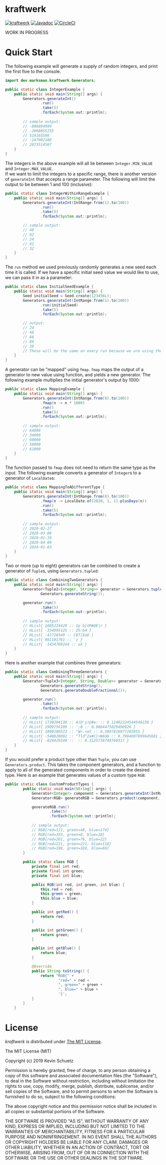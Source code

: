 # kraftwerk

[![kraftwerk](https://img.shields.io/maven-central/v/dev.marksman/kraftwerk.svg)](http://search.maven.org/#search%7Cga%7C1%7Cdev.marksman.kraftwerk)
[![Javadoc](https://javadoc-badge.appspot.com/dev.marksman/kraftwerk.svg?label=javadoc)](https://kschuetz.github.io/kraftwerk/javadoc/)
[![CircleCI](https://circleci.com/gh/kschuetz/kraftwerk.svg?style=svg)](https://circleci.com/gh/kschuetz/kraftwerk)

WORK IN PROGRESS

# Quick Start

The following example will generate a supply of random integers, and print the first five to the console.

```java
import dev.marksman.kraftwerk.Generators;

public static class IntegerExample {
    public static void main(String[] args) {
        Generators.generateInt()
                .run()
                .take(5)
                .forEach(System.out::println);    
        
        // sample output:
        // -806894999
        // -2088055255
        // 519165596
        // -247082188
        // 2073514567
    }       
}
```      

The integers in the above example will all lie between `Integer.MIN_VALUE` and `Integer.MAX_VALUE`.  
If we want to limit the integers to a specific range, there is another version of `generateInt` that accepts a range parameter.
The following will limit the output to be between 1 and 100 (inclusive):

```java 
public static class IntegerWithinRangeExample {
    public static void main(String[] args) {
        Generators.generateInt(IntRange.from(1).to(100))
                .run()
                .take(5)
                .forEach(System.out::println); 

        // sample output:
        // 48
        // 82
        // 24
        // 41
        // 32
    }  
}
```

The `run` method we used previously randomly generates a new seed each time it is called. If we have a specific
initial seed value we would like to use, we can pass it in as a parameter:

```java
public static class InitialSeedExample {
    public static void main(String[] args) {
        Seed initialSeed = Seed.create(123456L);
        Generators.generateInt(IntRange.from(1).to(100))
                .run(initialSeed)
                .take(5)
                .forEach(System.out::println);  

        // output:
        // 24
        // 48
        // 68
        // 86
        // 39    
        // These will be the same on every run because we are using the same initial seed.
    }       
}
```                          

A generator can be "mapped" using `fmap`. `fmap` maps the output of a generator to new value using function, and yields a new generator.
The following example multiplies the initial generator's output by 1000:

```java
public static class MappingExample {
    public static void main(String[] args) {
        Generators.generateInt(IntRange.from(0).to(100))
                .fmap(n -> n * 1000)
                .run()
                .take(5)
                .forEach(System.out::println);   
        
        // sample output:
        // 64000
        // 34000
        // 60000
        // 58000
        // 61000
    }       
}
```    

The function passed to `fmap` does not need to return the same type as the input. The following example converts a generator
of `Integer`s to a generator of `LocalDate`s:

```java
public static class MappingToADifferentType {
    public static void main(String[] args) {
        Generators.generateInt(IntRange.from(0).to(100))
                .fmap(n -> LocalDate.of(2020, 1, 1).plusDays(n))
                .run()
                .take(5)
                .forEach(System.out::println);
        
        // sample output:
        // 2020-02-27
        // 2020-03-08
        // 2020-01-19
        // 2020-04-09
        // 2020-01-03
    }
}  
```        

Two or more (up to eight) generators can be combined to create a generator of `Tuple`s, using `Generators.tupled`:

```java
public static class CombiningTwoGenerators {
    public static void main(String[] args) {
        Generator<Tuple2<Integer, String>> generator = Generators.tupled(Generators.generateInt(),
                Generators.generateString());

        generator.run()
                .take(5)
                .forEach(System.out::println);
        
        // sample output:
        // HList{ 1085224429 :: Sp`b}tM#@E|r }
        // HList{ -354995125 :: Zh:b4 }
        // HList{ -41728349 :: C8T[8aD }
        // HList{ 981101761 :: 'z }
        // HList{ -1434780244 :: uX }
    }  
}
```        

Here is another example that combines three generators:

```java
public static class CombiningThreeGenerators {
    public static void main(String[] args) {
        Generator<Tuple3<Integer, String, Double>> generator = Generators.tupled(Generators.generateInt(),
                Generators.generateString(),
                Generators.generateDoubleFractional());

        generator.run()
                .take(5)
                .forEach(System.out::println);
        
        // sample output:
        // HList{ 1730204138 :: A(@'y)p#e: :: 0.11402224544546236 }
        // HList{ 1909756109 :: ';B :: 0.9884475029496926 }
        // HList{ 1809180523 :: "W>.<eS :: 0.5097816977203855 }
        // HList{ -540828092 :: ^Tld^2a#C}>N6U@ :: 0.7904007899645681 }
        // HList{ -829429249 ::  :: 0.3125739749760317 }
    }      
}
```        

If you would prefer a product type other than `Tuple`, you can use `Generators.product`. This takes the component generators,
and a function to apply to all of the generated components in order to create the desired type.  Here is an example that
generates values of a custom type `RGB`:
                                       
```java
public static class CustomProductTypes {
        public static void main(String[] args) {
            Generator<Integer> component = Generators.generateInt(IntRange.inclusive(0, 255));
            Generator<RGB> generateRGB = Generators.product(component, component, component, RGB::new);

            generateRGB.run()
                    .take(5)
                    .forEach(System.out::println);   
            
            // sample output:
            // RGB{red=121, green=48, blue=174}
            // RGB{red=193, green=0, blue=18}
            // RGB{red=201, green=76, blue=22}
            // RGB{red=221, green=221, blue=118}
            // RGB{red=188, green=169, blue=66}
        }

        public static class RGB {
            private final int red;
            private final int green;
            private final int blue;

            public RGB(int red, int green, int blue) {
                this.red = red;
                this.green = green;
                this.blue = blue;
            }

            public int getRed() {
                return red;
            }

            public int getGreen() {
                return green;
            }

            public int getBlue() {
                return blue;
            }

            @Override
            public String toString() {
                return "RGB{" +
                        "red=" + red +
                        ", green=" + green +
                        ", blue=" + blue +
                        '}';
            }
        }
    }
```

# <a name="license">License</a>

*kraftwerk* is distributed under [The MIT License](http://choosealicense.com/licenses/mit/).

The MIT License (MIT)

Copyright (c) 2019 Kevin Schuetz

Permission is hereby granted, free of charge, to any person obtaining a copy
of this software and associated documentation files (the "Software"), to deal
in the Software without restriction, including without limitation the rights
to use, copy, modify, merge, publish, distribute, sublicense, and/or sell
copies of the Software, and to permit persons to whom the Software is
furnished to do so, subject to the following conditions:

The above copyright notice and this permission notice shall be included in all
copies or substantial portions of the Software.

THE SOFTWARE IS PROVIDED "AS IS", WITHOUT WARRANTY OF ANY KIND, EXPRESS OR
IMPLIED, INCLUDING BUT NOT LIMITED TO THE WARRANTIES OF MERCHANTABILITY,
FITNESS FOR A PARTICULAR PURPOSE AND NONINFRINGEMENT. IN NO EVENT SHALL THE
AUTHORS OR COPYRIGHT HOLDERS BE LIABLE FOR ANY CLAIM, DAMAGES OR OTHER
LIABILITY, WHETHER IN AN ACTION OF CONTRACT, TORT OR OTHERWISE, ARISING FROM,
OUT OF OR IN CONNECTION WITH THE SOFTWARE OR THE USE OR OTHER DEALINGS IN THE
SOFTWARE.
